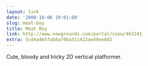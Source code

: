 ```yaml
---
layout: link
date: '2008-10-06 19:01:08'
slug: meat-boy
title: Meat Boy
link: http://www.newgrounds.com/portal/view/463241
extra: 5cd4a465fab8a79ba311422ae49ee8d2
---
```


Cute, bloody and tricky 2D vertical platformer.